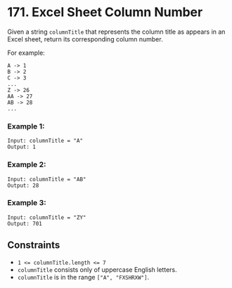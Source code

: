 # 171. Excel Sheet Column Number

Given a string `columnTitle` that represents the column 
title as appears in an Excel sheet, return its corresponding column number.

For example:
```
A -> 1
B -> 2
C -> 3
...
Z -> 26
AA -> 27
AB -> 28 
...
```

### Example 1:
```
Input: columnTitle = "A"
Output: 1
```

### Example 2:
```
Input: columnTitle = "AB"
Output: 28
```

### Example 3:
```
Input: columnTitle = "ZY"
Output: 701
```

## Constraints 

* `1 <= columnTitle.length <= 7`
* `columnTitle` consists only of uppercase English letters.
* `columnTitle` is in the range `["A", "FXSHRXW"]`.

